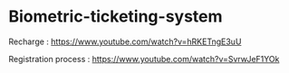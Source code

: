 # Biometric-ticketing-system

Recharge : https://www.youtube.com/watch?v=hRKETngE3uU

Registration process : https://www.youtube.com/watch?v=SvrwJeF1YOk
